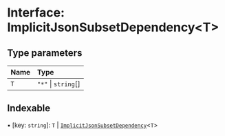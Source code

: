 # Interface: ImplicitJsonSubsetDependency\<T\>

## Type parameters

| Name | Type                |
| :--- | :------------------ |
| `T`  | `"*"` \| `string`[] |

## Indexable

▪ [key: `string`]: `T` \| [`ImplicitJsonSubsetDependency`](../../reference/core-api/devkit/documents/ImplicitJsonSubsetDependency)\<`T`\>
